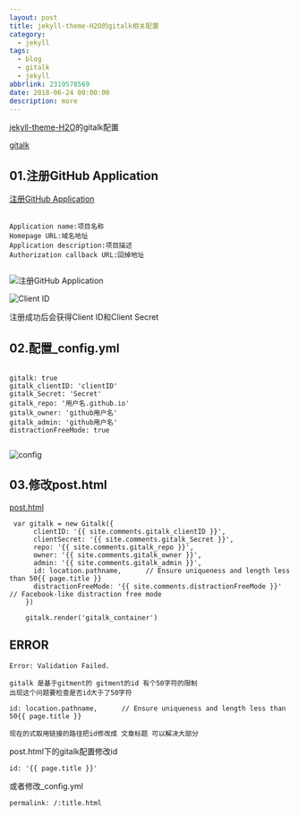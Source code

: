 ```yaml
---
layout: post
title: jekyll-theme-H2O的gitalk相关配置
category: 
  - jekyll
tags: 
  - blog 
  - gitalk
  - jekyll
abbrlink: 2319578569
date: 2018-06-24 00:00:00
description: more
---
```


[jekyll-theme-H2O](https://github.com/tea9/jekyll-theme-H2O)的gitalk配置

[gitalk](https://github.com/gitalk/gitalk)

## 01.注册GitHub Application

[注册GitHub Application](https://github.com/settings/applications/new)

<pre>
	<code class="language-javascript">
Application name:项目名称  
Homepage URL:域名地址  
Application description:项目描述  
Authorization callback URL:回掉地址  
	</code>
</pre>

![注册GitHub Application](https://coding.net/u/tea9/p/image/git/raw/master/blog_img/07/01.png)

![Client ID](https://coding.net/u/tea9/p/image/git/raw/master/blog_img/07/02.png)

注册成功后会获得Client ID和Client Secret  

## 02.配置_config.yml

<pre>
	<code class="language-javascript">
gitalk: true
gitalk_clientID: 'clientID'
gitalk_Secret: 'Secret'
gitalk_repo: '用户名.github.io'
gitalk_owner: 'github用户名'
gitalk_admin: 'github用户名'
distractionFreeMode: true
	</code>
</pre>

![config](https://coding.net/u/tea9/p/image/git/raw/master/blog_img/07/03.png)

## 03.修改post.html

[post.html]()

	
	 var gitalk = new Gitalk({
		  clientID: '{{ site.comments.gitalk_clientID }}',
		  clientSecret: '{{ site.comments.gitalk_Secret }}',
		  repo: '{{ site.comments.gitalk_repo }}',
		  owner: '{{ site.comments.gitalk_owner }}',
		  admin: '{{ site.comments.gitalk_admin }}',
		  id: location.pathname,      // Ensure uniqueness and length less than 50{{ page.title }}
		  distractionFreeMode: '{{ site.comments.distractionFreeMode }}'  // Facebook-like distraction free mode
		})

		gitalk.render('gitalk_container')

## ERROR

	Error: Validation Failed.

	gitalk 是基于gitment的 gitment的id 有个50字符的限制
	出现这个问题要检查是否id大于了50字符 

	id: location.pathname,      // Ensure uniqueness and length less than 50{{ page.title }}

	现在的式取用链接的路径把id修改成 文章标题 可以解决大部分

post.html下的gitalk配置修改id  

	id: '{{ page.title }}'

或者修改_config.yml  

	permalink: /:title.html
